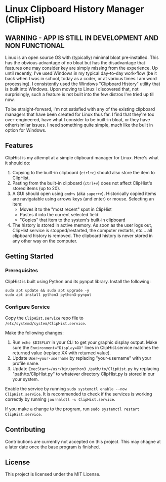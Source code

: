 # Linux Clipboard History Manager (ClipHist)

## WARNING - APP IS STILL IN DEVELOPMENT AND NON FUNCTIONAL

Linux is an open source OS with (typically) minimal bloat pre-installed. This has the obvious advantage of no bloat but has the disadvantage that features one may consider key are simply missing from the experience. Up until recently, I've used Windows in my typical day-to-day work-flow (be it back when I was in school, today as a coder, or at various times I am word processing). I consistently used the Windows "Clipboard History" utility that is built into Windows. Upon moving to Linux I discovered that, not surprisingly, such a feature is not built into the few distros I've tried up till now.

To be straight-forward, I'm not satisfied with any of the existing clipboard managers that have been created for Linux thus far. I find that they're too over-engineered, have what I consider to be built-in bloat, or they have other/similar issues. I need something quite simple, much like the built in option for Windows.

## Features

ClipHist is my attempt at a simple clipboard manager for Linux. Here's what it should do:

1. Copying to the built-in clipboard (`ctrl+c`) should also store the item to ClipHist.
2. Pasting from the built-in clipboard (`ctrl+v`) does not affect ClipHist's stored items (up to 20).
3. A GUI should open using `cmd+v` (aka `super+v`). Historically copied items are navigatable using arrows keys (and enter) or mouse. Selecting an item:
    - Moves it to the "most recent" spot in ClipHist
    - Pastes it into the current selected field
    - "Copies" that item to the system's built-in clipboard
4. The history is stored in active memory. As soon as the user logs out, ClipHist service is stopped/restarted, the computer restarts, etc... all clipboard history is removed. The clipboard history is never stored in any other way on the computer.

## Getting Started

### Prerequisites

ClipHist is built using Python and its pynput library. Install the following:

```console
sudo apt update && sudo apt upgrade -y
sudo apt install python3 python3-pynput 
```
<!-- libs no longer used -->
<!-- sudo apt install gir1.2-gtk-3.0 libgtk-3-dev -->
<!-- python3-threading python3-gi python3-gi-cairo -->

### Configure Service

Copy the `ClipHist.service` repo file to `/etc/systemd/system/ClipHist.service`.

Make the following changes:

1. Run `echo $DISPLAY` in your CLI to get your graphic display output. Make sure the `Environment="Display=XX"` lines in ClipHist.service matches the returned value (replace XX with returned value).
2. Update `User=your-username` by replacing "your-username" with your profile name.
3. Update `ExecStart=/usr/bin/python3 /path/to/ClipHist.py` by replacing "path/to/ClipHist.py" to whatever directory ClipHist.py is stored in our your system.

Enable the service by running `sudo systemctl enable --now ClipHist.service`. It is recommended to check if the services is working correctly by running `journalctl -u ClipHist.service`.

If you make a change to the program, run `sudo systemctl restart ClipHist.service`.

## Contributing

Contributions are currently not accepted on this project. This may chagne at a later date once the base program is finished.

## License

This project is licensed under the MIT License.
